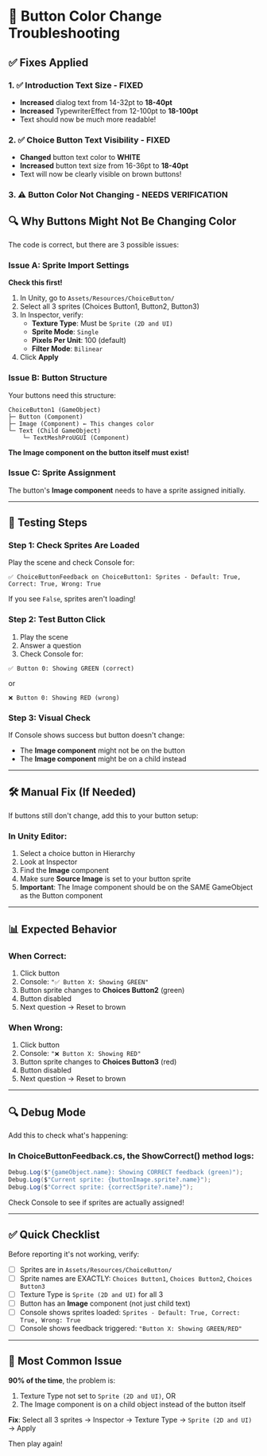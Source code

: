 # 🔧 Button Color Change Troubleshooting

## ✅ Fixes Applied

### 1. ✅ Introduction Text Size - FIXED
- **Increased** dialog text from 14-32pt to **18-40pt**
- **Increased** TypewriterEffect from 12-100pt to **18-100pt**
- Text should now be much more readable!

### 2. ✅ Choice Button Text Visibility - FIXED
- **Changed** button text color to **WHITE**
- **Increased** button text size from 16-36pt to **18-40pt**
- Text will now be clearly visible on brown buttons!

### 3. ⚠️ Button Color Not Changing - NEEDS VERIFICATION

## 🔍 Why Buttons Might Not Be Changing Color

The code is correct, but there are 3 possible issues:

### Issue A: Sprite Import Settings
**Check this first!**

1. In Unity, go to `Assets/Resources/ChoiceButton/`
2. Select all 3 sprites (Choices Button1, Button2, Button3)
3. In Inspector, verify:
   - **Texture Type**: Must be `Sprite (2D and UI)`
   - **Sprite Mode**: `Single`
   - **Pixels Per Unit**: 100 (default)
   - **Filter Mode**: `Bilinear`
4. Click **Apply**

### Issue B: Button Structure
Your buttons need this structure:
```
ChoiceButton1 (GameObject)
├─ Button (Component)
├─ Image (Component) ← This changes color
└─ Text (Child GameObject)
    └─ TextMeshProUGUI (Component)
```

**The Image component on the button itself must exist!**

### Issue C: Sprite Assignment
The button's **Image component** needs to have a sprite assigned initially.

---

## 🧪 Testing Steps

### Step 1: Check Sprites Are Loaded
Play the scene and check Console for:
```
✅ ChoiceButtonFeedback on ChoiceButton1: Sprites - Default: True, Correct: True, Wrong: True
```

If you see `False`, sprites aren't loading!

### Step 2: Test Button Click
1. Play the scene
2. Answer a question
3. Check Console for:
```
✅ Button 0: Showing GREEN (correct)
```
or
```
❌ Button 0: Showing RED (wrong)
```

### Step 3: Visual Check
If Console shows success but button doesn't change:
- The **Image component** might not be on the button
- The **Image component** might be on a child instead

---

## 🛠️ Manual Fix (If Needed)

If buttons still don't change, add this to your button setup:

### In Unity Editor:
1. Select a choice button in Hierarchy
2. Look at Inspector
3. Find the **Image** component
4. Make sure **Source Image** is set to your button sprite
5. **Important**: The Image component should be on the SAME GameObject as the Button component

---

## 📊 Expected Behavior

### When Correct:
1. Click button
2. Console: `"✅ Button X: Showing GREEN"`
3. Button sprite changes to **Choices Button2** (green)
4. Button disabled
5. Next question → Reset to brown

### When Wrong:
1. Click button
2. Console: `"❌ Button X: Showing RED"`
3. Button sprite changes to **Choices Button3** (red)
4. Button disabled
5. Next question → Reset to brown

---

## 🔍 Debug Mode

Add this to check what's happening:

### In ChoiceButtonFeedback.cs, the ShowCorrect() method logs:
```csharp
Debug.Log($"{gameObject.name}: Showing CORRECT feedback (green)");
Debug.Log($"Current sprite: {buttonImage.sprite?.name}");
Debug.Log($"Correct sprite: {correctSprite?.name}");
```

Check Console to see if sprites are actually assigned!

---

## ✅ Quick Checklist

Before reporting it's not working, verify:

- [ ] Sprites are in `Assets/Resources/ChoiceButton/`
- [ ] Sprite names are EXACTLY: `Choices Button1`, `Choices Button2`, `Choices Button3`
- [ ] Texture Type is `Sprite (2D and UI)` for all 3
- [ ] Button has an **Image** component (not just child text)
- [ ] Console shows sprites loaded: `Sprites - Default: True, Correct: True, Wrong: True`
- [ ] Console shows feedback triggered: `"Button X: Showing GREEN/RED"`

---

## 🎯 Most Common Issue

**90% of the time**, the problem is:
1. Texture Type not set to `Sprite (2D and UI)`, OR
2. The Image component is on a child object instead of the button itself

**Fix**: Select all 3 sprites → Inspector → Texture Type → `Sprite (2D and UI)` → Apply

Then play again!

